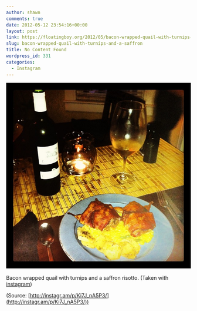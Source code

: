 ```yaml
---
author: shawn
comments: true
date: 2012-05-12 23:54:16+00:00
layout: post
link: https://floatingboy.org/2012/05/bacon-wrapped-quail-with-turnips-and-a-saffron/
slug: bacon-wrapped-quail-with-turnips-and-a-saffron
title: No Content Found
wordpress_id: 331
categories:
  - Instagram
---
```


[![](/assets/media/2012/06/tumblr_m3xp2gyfI81qzw17so1_1280.jpg)](http://instagr.am/p/Ki7J_nA5P3/)

Bacon wrapped quail with turnips and a saffron risotto. (Taken with [instagram](http://instagr.am))

(Source: [http://instagr.am/p/Ki7J_nA5P3/](http://instagr.am/p/Ki7J_nA5P3/))
